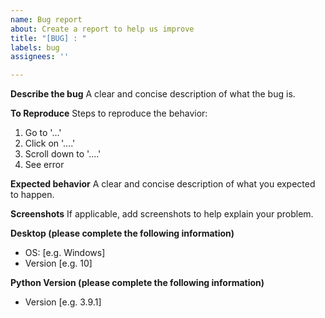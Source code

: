 ```yaml
---
name: Bug report
about: Create a report to help us improve
title: "[BUG] : "
labels: bug
assignees: ''

---
```


**Describe the bug**
A clear and concise description of what the bug is.

**To Reproduce**
Steps to reproduce the behavior:
1. Go to '...'
2. Click on '....'
3. Scroll down to '....'
4. See error

**Expected behavior**
A clear and concise description of what you expected to happen.

**Screenshots**
If applicable, add screenshots to help explain your problem.

**Desktop (please complete the following information)**
 - OS: [e.g. Windows]
 - Version [e.g. 10]

**Python Version (please complete the following information)**
- Version [e.g. 3.9.1]
